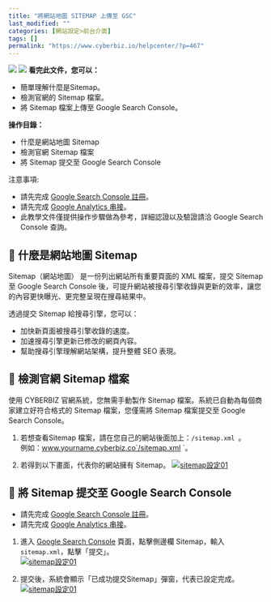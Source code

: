 ```yaml
---
title: "將網站地圖 SITEMAP 上傳至 GSC"
last_modified: ""
categories: [網站設定>前台介面]
tags: []
permalink: "https://www.cyberbiz.io/helpcenter/?p=467"
---
```


![](https://www.cyberbiz.io/helpcenter/wp-content/uploads/一般版3.png)
![](https://www.cyberbiz.io/helpcenter/wp-content/uploads/PLUS版3.png)
**看完此文件，您可以：**  

* 簡單理解什麼是Sitemap。
* 檢測官網的 Sitemap 檔案。
* 將 Sitemap 檔案上傳至 Google Search Console。

**操作目錄：**

* 什麼是網站地圖 Sitemap
* 檢測官網 Sitemap 檔案
* 將 Sitemap 提交至 Google Search Console

注意事項:  

* 請先完成 [Google Search Console 註冊](https://www.cyberbiz.io/helpcenter/?p=3375)。
* 請先完成 [Google Analytics 串接](https://www.cyberbiz.io/helpcenter/?p=678)。
* 此教學文件僅提供操作步驟做為參考，詳細認證以及驗證請洽 Google Search Console 查詢。

## 📌 什麼是網站地圖 Sitemap


Sitemap（網站地圖） 是一份列出網站所有重要頁面的 XML 檔案，提交 Sitemap 至 Google Search Console
後，可提升網站被搜尋引擎收錄與更新的效率，讓您的內容更快曝光、更完整呈現在搜尋結果中。  

透過提交 Sitemap 給搜尋引擎，您可以：

* 加快新頁面被搜尋引擎收錄的速度。
* 加速搜尋引擎更新已修改的網頁內容。
* 幫助搜尋引擎理解網站架構，提升整體 SEO 表現。

## 📌 檢測官網 Sitemap 檔案


使用 CYBERBIZ 官網系統，您無需手動製作 Sitemap 檔案。系統已自動為每個商家建立好符合格式的 Sitemap 檔案，您僅需將 Sitemap
檔案提交至 Google Search Console。  


1. 若想查看Sitemap 檔案，請在您自己的網站後面加上：`/sitemap.xml `。  
例如：www.yourname.cyberbiz.co`/sitemap.xml `。

2. 若得到以下畫面，代表你的網站擁有 Sitemap。
[![sitemap設定01](https://www.cyberbiz.io/support/wp-content/uploads/2021/07/sitemap設定01.png)](https://www.cyberbiz.io/support/wp-content/uploads/2021/07/sitemap設定01.png)

## 📌 將 Sitemap 提交至 Google Search Console



* 請先完成 [Google Search Console 註冊](https://www.cyberbiz.io/helpcenter/?p=3375)。
* 請先完成 [Google Analytics 串接](https://www.cyberbiz.io/helpcenter/?p=678)。
1. 進入 [Google Search Console](https://search.google.com/search-console/about) 頁面，點擊側邊欄 Sitemap，輸入`sitemap.xml`，點擊「提交」。  
[![sitemap設定01](https://www.cyberbiz.io/support/wp-content/uploads/2021/07/sitemap設定02.png)](https://www.cyberbiz.io/support/wp-content/uploads/2021/07/sitemap設定02.png)



2. 提交後，系統會顯示「已成功提交Sitemap」彈窗，代表已設定完成。  
[![sitemap設定01](https://www.cyberbiz.io/support/wp-content/uploads/2021/07/sitemap設定04.png)](https://www.cyberbiz.io/support/wp-content/uploads/2021/07/sitemap設定04.png)

